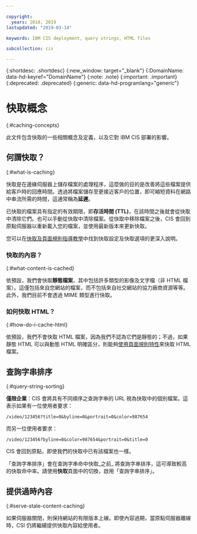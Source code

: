 ```yaml
---

copyright:
  years: 2018, 2019
lastupdated: "2019-03-14"

keywords: IBM CIS deployment, query strings, HTML files

subcollection: cis

---
```


{:shortdesc: .shortdesc}
{:new_window: target="_blank"}
{:DomainName: data-hd-keyref="DomainName"}
{:note: .note}
{:important: .important}
{:deprecated: .deprecated}
{:generic: data-hd-programlang="generic"}

# 快取概念
{:#caching-concepts}

此文件包含快取的一些相關概念及定義，以及它對 IBM CIS 部署的影響。

## 何謂快取？
{:#what-is-caching}

快取是在邊緣伺服器上儲存檔案的處理程序，這麼做的目的是改善將這些檔案提供給客戶時的回應時間。透過將檔案儲存至更接近客戶的位置，即可縮短資料在網路中串流所需的時間，這通常稱為**延遲**。

已快取的檔案具有指定的有效期限，即**存活時間 (TTL)**，在該時間之後就會從快取中清除它們。也可以手動從快取中清除檔案。從快取中移除檔案之後，CIS 會回到原點伺服器以重新載入您的檔案，並使用最新版本來更新快取。

您可以在[快取及頁面規則指導教學](/docs/infrastructure/cis?topic=cis-use-page-rules-with-caching)中找到快取設定及快取選項的更深入說明。

### 快取的內容？
{:#what-content-is-cached}

依預設，我們會快取**靜態檔案**，其中包括許多類型的影像及文字檔（非 HTML 檔案）。這僅包括來自您網站的檔案，而不包括來自社交網站的協力廠商資源等等。此外，我們目前不會透過 MIME 類型進行快取。

### 如何快取 HTML？ 
{:#how-do-i-cache-html}

依預設，我們不會快取 HTML 檔案，因為我們不認為它們是靜態的；不過，如果靜態 HTML 可以與動態 HTML 明確區分，則能夠[使用頁面規則特性](/docs/infrastructure/cis?topic=cis-use-page-rules)來快取 HTML 檔案。


## 查詢字串排序
{:#query-string-sorting}

**僅限企業**：CIS 會將具有不同順序之查詢字串的 URL 視為快取中的個別檔案。這表示如果有一位使用者要求：

`/video/123456?title=0&byline=0&portrait=0&color=987654`

而另一位使用者要求：

`/video/123456?byline=0&color=987654&portrait=0&title=0`

CIS 會回到原點，即使我們的快取中已有該檔案也一樣。

「查詢字串排序」會在查詢字串命中快取_之前_ 將查詢字串排序，這可導致較高的快取命中率。請使用**快取**頁面中的切換，啟用「查詢字串排序」。

## 提供過時內容
{:#serve-stale-content-caching}

如果伺服器關閉，則保持網站的有限版本上線。即使內容過期，當原點伺服器離線時，CSI 仍將繼續提供快取內容給使用者。
